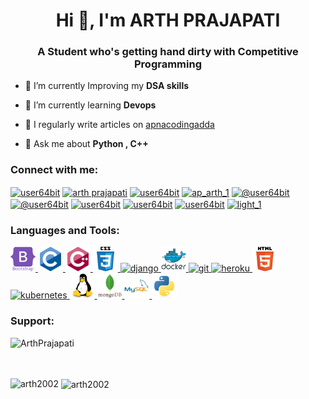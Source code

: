 <h1 align="center">Hi 👋, I'm ARTH PRAJAPATI</h1>
<h3 align="center">A Student who's getting hand dirty with Competitive Programming</h3>

- 🔭 I’m currently Improving my **DSA skills**

- 🌱 I’m currently learning **Devops**

- 📝 I regularly write articles on [apnacodingadda](https://apnacodingadda.blogspot.com/)

- 💬 Ask me about **Python , C++**

<h3 align="left">Connect with me:</h3>
<p align="left">
<a href="https://dev.to/user64bit" target="blank"><img align="center" src="https://raw.githubusercontent.com/rahuldkjain/github-profile-readme-generator/master/src/images/icons/Social/devto.svg" alt="user64bit" height="30" width="40" /></a>
<a href="https://linkedin.com/in/arth-prajapati-835325214" target="blank"><img align="center" src="https://raw.githubusercontent.com/rahuldkjain/github-profile-readme-generator/master/src/images/icons/Social/linked-in-alt.svg" alt="arth prajapati" height="30" width="40" /></a>
<a href="https://stackoverflow.com/users/17991749/user64bit" target="blank"><img align="center" src="https://raw.githubusercontent.com/rahuldkjain/github-profile-readme-generator/master/src/images/icons/Social/stack-overflow.svg" alt="user64bit" height="30" width="40" /></a>
<a href="https://instagram.com/ap_arth_1" target="blank"><img align="center" src="https://raw.githubusercontent.com/rahuldkjain/github-profile-readme-generator/master/src/images/icons/Social/instagram.svg" alt="ap_arth_1" height="30" width="40" /></a>
<a href="https://hashnode.com/@user64bit" target="blank"><img align="center" src="https://raw.githubusercontent.com/rahuldkjain/github-profile-readme-generator/master/src/images/icons/Social/hashnode.svg" alt="@user64bit" height="30" width="40" /></a>
<a href="https://medium.com/@user64bit" target="blank"><img align="center" src="https://raw.githubusercontent.com/rahuldkjain/github-profile-readme-generator/master/src/images/icons/Social/medium.svg" alt="@user64bit" height="30" width="40" /></a>
<a href="https://www.codechef.com/users/user64bit" target="blank"><img align="center" src="https://cdn.jsdelivr.net/npm/simple-icons@3.1.0/icons/codechef.svg" alt="user64bit" height="30" width="40" /></a>
<a href="https://www.hackerrank.com/user64bit" target="blank"><img align="center" src="https://raw.githubusercontent.com/rahuldkjain/github-profile-readme-generator/master/src/images/icons/Social/hackerrank.svg" alt="user64bit" height="30" width="40" /></a>
<a href="https://codeforces.com/profile/user64bit" target="blank"><img align="center" src="https://raw.githubusercontent.com/rahuldkjain/github-profile-readme-generator/master/src/images/icons/Social/codeforces.svg" alt="user64bit" height="30" width="40" /></a>
<a href="https://www.leetcode.com/light_1" target="blank"><img align="center" src="https://raw.githubusercontent.com/rahuldkjain/github-profile-readme-generator/master/src/images/icons/Social/leet-code.svg" alt="light_1" height="30" width="40" /></a>
</p>

<h3 align="left">Languages and Tools:</h3>
<p align="left"> <a href="https://getbootstrap.com" target="_blank" rel="noreferrer"> <img src="https://raw.githubusercontent.com/devicons/devicon/master/icons/bootstrap/bootstrap-plain-wordmark.svg" alt="bootstrap" width="40" height="40"/> </a> <a href="https://www.cprogramming.com/" target="_blank" rel="noreferrer"> <img src="https://raw.githubusercontent.com/devicons/devicon/master/icons/c/c-original.svg" alt="c" width="40" height="40"/> </a> <a href="https://www.w3schools.com/cpp/" target="_blank" rel="noreferrer"> <img src="https://raw.githubusercontent.com/devicons/devicon/master/icons/cplusplus/cplusplus-original.svg" alt="cplusplus" width="40" height="40"/> </a> <a href="https://www.w3schools.com/css/" target="_blank" rel="noreferrer"> <img src="https://raw.githubusercontent.com/devicons/devicon/master/icons/css3/css3-original-wordmark.svg" alt="css3" width="40" height="40"/> </a> <a href="https://www.djangoproject.com/" target="_blank" rel="noreferrer"> <img src="https://png2.cleanpng.com/sh/0e472c371a94b29068978221885a0fe6/L0KzQYm3V8EyN5Rwe5H0aYP2gLBuTfRraZ9sh59CZXKwdLb9hfxweJ5qhuY2d3XlPbf5gf1mf5D3g595eYTrf7A0kB9nfKhmRdZzYX7qf368gsQ2bGo2TKQCNHW3RnA3VcU4PGY6T6MAM0G2QIW5UcIyPmIziNDw/kisspng-django-web-development-web-framework-python-softwa-django-5b45d914274e46.055745571531304212161.png" alt="django" width="40" height="40"/> </a> <a href="https://www.docker.com/" target="_blank" rel="noreferrer"> <img src="https://raw.githubusercontent.com/devicons/devicon/master/icons/docker/docker-original-wordmark.svg" alt="docker" width="40" height="40"/> </a> <a href="https://git-scm.com/" target="_blank" rel="noreferrer"> <img src="https://www.vectorlogo.zone/logos/git-scm/git-scm-icon.svg" alt="git" width="40" height="40"/> </a> <a href="https://heroku.com" target="_blank" rel="noreferrer"> <img src="https://www.vectorlogo.zone/logos/heroku/heroku-icon.svg" alt="heroku" width="40" height="40"/> </a> <a href="https://www.w3.org/html/" target="_blank" rel="noreferrer"> <img src="https://raw.githubusercontent.com/devicons/devicon/master/icons/html5/html5-original-wordmark.svg" alt="html5" width="40" height="40"/> </a> <a href="https://kubernetes.io" target="_blank" rel="noreferrer"> <img src="https://www.vectorlogo.zone/logos/kubernetes/kubernetes-icon.svg" alt="kubernetes" width="40" height="40"/> </a> <a href="https://www.linux.org/" target="_blank" rel="noreferrer"> <img src="https://raw.githubusercontent.com/devicons/devicon/master/icons/linux/linux-original.svg" alt="linux" width="40" height="40"/> </a> <a href="https://www.mongodb.com/" target="_blank" rel="noreferrer"> <img src="https://raw.githubusercontent.com/devicons/devicon/master/icons/mongodb/mongodb-original-wordmark.svg" alt="mongodb" width="40" height="40"/> </a> <a href="https://www.mysql.com/" target="_blank" rel="noreferrer"> <img src="https://raw.githubusercontent.com/devicons/devicon/master/icons/mysql/mysql-original-wordmark.svg" alt="mysql" width="40" height="40"/> </a> <a href="https://www.python.org" target="_blank" rel="noreferrer"> <img src="https://raw.githubusercontent.com/devicons/devicon/master/icons/python/python-original.svg" alt="python" width="40" height="40"/> </a> </p>

<h3 align="left">Support:</h3>
<p><a href="https://www.buymeacoffee.com/ArthPrajapati"> <img align="left" src="https://blogger.googleusercontent.com/img/a/AVvXsEi8lSrVEG5NztkVJbR1QuedM9Nc54NVr5lHY0c8fU2s7J5T7aMheiwt-geXOJOZT1mKnrafbfpXmXWXj6Vjd4PhY8DDW8teSkOAYD2PI0eTEk20y6YvZ5IS5Z9nYkhBr2ohd1BTdwpKSPsloXHZjudUjykoF6DkBDG3BoJQPIivCwN-q62Z9H7SSR9R" height="50" width="210" alt="ArthPrajapati" /></a></p><br><br>
<br>
<p><img align="left" src="https://github-readme-stats.vercel.app/api/top-langs?username=arth2002&show_icons=true&locale=en&layout=compact" alt="arth2002" /></p>

<p>&nbsp;<img align="center" src="https://github-readme-stats.vercel.app/api?username=arth2002&show_icons=true&locale=en" alt="arth2002" /></p>
